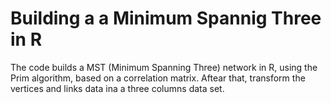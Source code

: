 # Building a a Minimum Spannig Three in R 
The code builds a MST (Minimum Spanning Three) network in R, using the Prim algorithm, based on a correlation matrix. 
Aftear that, transform the vertices and links data ina a three columns data set.
